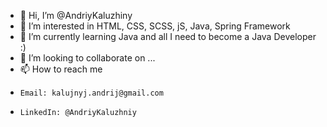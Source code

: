 - 👋 Hi, I’m @AndriyKaluzhiny
- 👀 I’m interested in HTML, CSS, SCSS, jS, Java, Spring Framework
- 🌱 I’m currently learning Java and all I need to become a Java Developer :)
- 💞️ I’m looking to collaborate on ...
- 📫 How to reach me 
-     Email: kalujnyj.andrij@gmail.com
-     LinkedIn: @AndriyKaluzhniy

<!---
AndriyKaluzhiny/AndriyKaluzhiny is a ✨ special ✨ repository because its `README.md` (this file) appears on your GitHub profile.
You can click the Preview link to take a look at your changes.
--->
